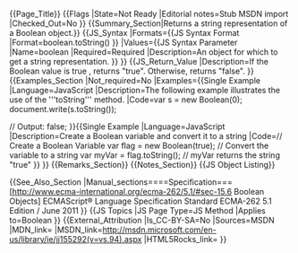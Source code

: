 {{Page_Title}}
{{Flags
|State=Not Ready
|Editorial notes=Stub MSDN import
|Checked_Out=No
}}
{{Summary_Section|Returns a string representation of a Boolean object.}}
{{JS_Syntax
|Formats={{JS Syntax Format
|Format=boolean.toString()
}}
|Values={{JS Syntax Parameter
|Name=boolean
|Required=Required
|Description=An object for which to get a string representation.
}}
}}
{{JS_Return_Value
|Description=If the Boolean value is true , returns "true". Otherwise, returns "false".
}}
{{Examples_Section
|Not_required=No
|Examples={{Single Example
|Language=JavaScript
|Description=The following example illustrates the use of the '''toString''' method.
|Code=var s = new Boolean(0);
 document.write(s.toString());
 
 // Output: false;
}}{{Single Example
|Language=JavaScript
|Description=Create a Boolean variable and convert it to a string
|Code=// Create a Boolean Variable
var flag = new Boolean(true);
// Convert the variable to a string
var myVar = flag.toString();
// myVar returns the string "true"
}}
}}
{{Remarks_Section}}
{{Notes_Section}}
{{JS Object Listing}}

{{See_Also_Section
|Manual_sections====Specification===
[http://www.ecma-international.org/ecma-262/5.1/#sec-15.6 Boolean Objects]
ECMAScript® Language Specification
Standard ECMA-262
5.1 Edition / June 2011
}}
{{JS Topics
|JS Page Type=JS Method
|Applies to=Boolean
}}
{{External_Attribution
|Is_CC-BY-SA=No
|Sources=MSDN
|MDN_link=
|MSDN_link=http://msdn.microsoft.com/en-us/library/ie/jj155292(v=vs.94).aspx
|HTML5Rocks_link=
}}